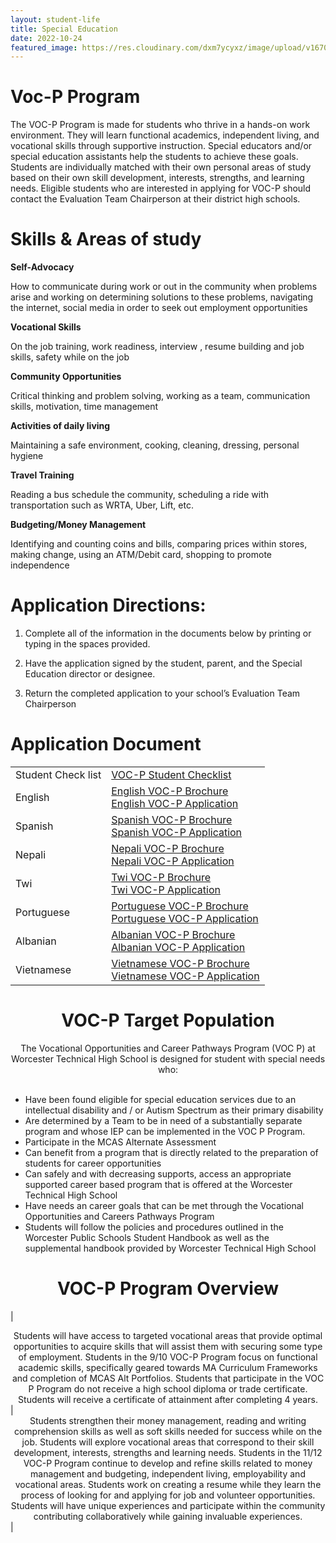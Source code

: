 ```yaml
---
layout: student-life
title: Special Education
date: 2022-10-24
featured_image: https://res.cloudinary.com/dxm7ycyxz/image/upload/v1670340964/2022/01/Special_Education_i0hgyn.png
---
```


# Voc-P Program

The VOC-P Program is made for students who thrive in a hands-on work environment. They will learn functional academics, independent living, and vocational skills through supportive instruction. Special educators and/or special education assistants help the students to achieve these goals. Students are individually matched with their own personal areas of study based on their own skill development, interests, strengths, and learning needs. Eligible students who are interested in applying for VOC-P should contact the Evaluation Team Chairperson at their district high schools.

# Skills & Areas of study


**Self-Advocacy**

How to communicate during work or out in the community when problems arise and working on determining solutions to these problems, navigating the internet, social media in order to seek out employment opportunities

**Vocational Skills**

On the job training, work readiness, interview , resume building and job skills, safety while on the job

**Community Opportunities**

Critical thinking and problem solving, working as a team, communication skills, motivation, time management

**Activities of daily living**

Maintaining a safe environment, cooking, cleaning, dressing, personal hygiene

**Travel Training**

Reading a bus schedule the community, scheduling a ride with transportation such as WRTA, Uber, Lift, etc.

**Budgeting/Money Management**

Identifying and counting coins and bills, comparing prices within stores, making change, using an ATM/Debit card, shopping to promote independence



# Application Directions:

1. Complete all of the information in the documents below by printing or typing in the spaces provided.

2. Have the application signed by the student, parent, and the Special Education director or designee. 

3. Return the completed application to your school’s Evaluation Team Chairperson

# Application Document


|  |  |
| ------------------ | -------| 
| Student Check list | [VOC-P Student Checklist](http://techhigh.us/wp-content/uploads/2021/04/voc-p-app-student-checklist.pdf) |
| English |  [English VOC-P Brochure](https://www.techhigh.us/wp-content/uploads/2021/04/voc-p-brochure-english.pdf) <br> [English VOC-P Application](https://www.techhigh.us/wp-content/uploads/2021/04/voc-p-app-english.pdf) |
| Spanish | [Spanish VOC-P Brochure](http://techhigh.us/wp-content/uploads/2021/04/voc-p-brochure-spanish.pdf) <br> [Spanish VOC-P Application](http://techhigh.us/wp-content/uploads/2021/04/voc-p-app-spanish.pdf) 
| Nepali | [Nepali VOC-P Brochure](http://techhigh.us/wp-content/uploads/2021/04/voc-p-brochure-nepali.pdf) <br> [Nepali VOC-P Application](http://techhigh.us/wp-content/uploads/2021/04/voc-p-app-nepali.pdf) 
| Twi | [Twi VOC-P Brochure](http://techhigh.us/wp-content/uploads/2021/04/voc-p-brochure-twi.pdf) <br> [Twi VOC-P Application](http://techhigh.us/wp-content/uploads/2021/04/voc-p-app-twi.pdf) 
| Portuguese | [Portuguese VOC-P Brochure](http://techhigh.us/wp-content/uploads/2021/04/voc-p-brochure-portuguese.pdf) <br> [Portuguese VOC-P Application](http://techhigh.us/wp-content/uploads/2021/04/voc-p-app-portuguese.pdf)
| Albanian | [Albanian VOC-P Brochure](http://techhigh.us/wp-content/uploads/2021/04/voc-p-brochure-albanian.pdf) <br> [Albanian VOC-P Application](http://techhigh.us/wp-content/uploads/2021/04/voc-p-app-albanian.pdf) 
| Vietnamese | [Vietnamese VOC-P Brochure](http://techhigh.us/wp-content/uploads/2021/04/voc-p-brochure-vietnamese.pdf) <br> [Vietnamese VOC-P Application](http://techhigh.us/wp-content/uploads/2021/04/voc-p-app-vietnamese.pdf) | 


# <center>VOC-P Target Population</center>

<center>The Vocational Opportunities and Career Pathways Program (VOC P) at Worcester Technical High School is designed for student with special needs who: 
</center><br>

- Have been found eligible for special education services due to an intellectual disability and / or Autism Spectrum as their primary disability
- Are determined by a Team to be in need of a substantially separate program and whose IEP can be implemented in the VOC P Program.
- Participate in the MCAS Alternate Assessment
- Can benefit from a program that is directly related to the preparation of students for career opportunities
- Can safely and with decreasing supports, access an appropriate supported career based program that is offered at the Worcester Technical High School
- Have needs an career goals that can be met through the Vocational Opportunities and Careers Pathways Program
- Students will follow the policies and procedures outlined in the Worcester Public Schools Student Handbook as well as the supplemental handbook provided by Worcester Technical High School

# <center>VOC-P Program Overview </center>


| <center> Students will have access to targeted vocational areas that provide optimal opportunities to acquire skills that will assist them with securing some type of employment. Students in the 9/10 VOC-P Program focus on functional academic skills, specifically geared towards MA Curriculum Frameworks and completion of MCAS Alt Portfolios. Students that participate in the VOC P Program do not receive a high school diploma or trade certificate. Students will receive a certificate of attainment after completing 4 years.</center>| <center>Students strengthen their money management, reading and writing comprehension skills as well as soft skills needed for success while on the job. Students will explore vocational areas that correspond to their skill development, interests, strengths and learning needs. Students in the 11/12 VOC-P Program continue to develop and refine skills related to money management and budgeting, independent living, employability and vocational areas. Students work on creating a resume while they learn the process of looking for and applying for job and volunteer opportunities. Students will have unique experiences and participate within the community contributing collaboratively while gaining invaluable experiences.</center>|